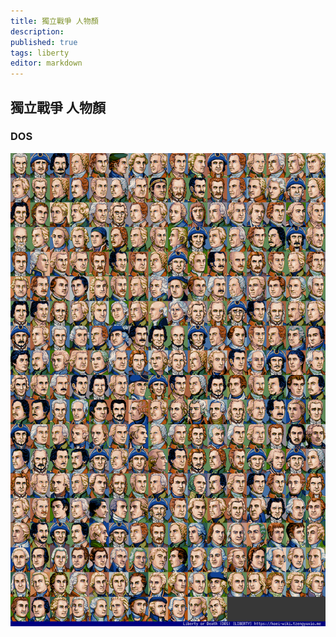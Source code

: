 ```yaml
---
title: 獨立戰爭 人物顏
description: 
published: true
tags: liberty
editor: markdown
---
```


## 獨立戰爭 人物顏

### DOS

![liberty_dos_f00-index-noted.png](/assets/faces/00indexes/liberty_dos_f00-index-noted.png)
